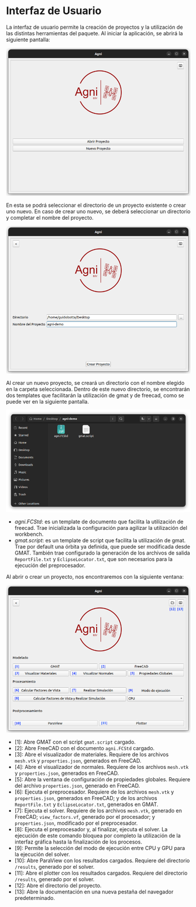 # Interfaz de Usuario

La interfaz de usuario permite la creación de proyectos y la utilización de las distintas herramientas del paquete. Al iniciar la aplicación, se abrirá la siguiente pantalla:

<center><img src="images/gui1.png" ...></center>
<center><i></i></center>

En esta se podrá seleccionar el directorio de un proyecto existente o crear uno nuevo. En caso de crear uno nuevo, se deberá seleccionar un directorio y completar el nombre del proyecto.

<center><img src="images/gui3.png" ...></center>
<center><i></i></center>

Al crear un nuevo proyecto, se creará un directorio con el nombre elegido en la carpeta seleccionada. Dentro de este nuevo directorio, se encontrarán dos templates que facilitarán la utilización de gmat y de freecad, como se puede ver en la siguiente pantalla.

<center><img src="images/gui4.png" ...></center>
<center><i></i></center>

* *agni.FCStd*: es un template de documento que facilita la utilización de freecad. Trae inicializada la configuración para agilizar la utilización del workbench.
* *gmat.script*: es un template de script que facilita la utilización de gmat. Trae por default una órbita  ya definida, que puede ser modificada desde GMAT. También trae configurado la generación de los archivos de salida `ReportFile.txt` y `EclipseLocator.txt`, que son necesarios para la ejecución del preprocesador.

Al abrir o crear un proyecto, nos encontraremos con la siguiente ventana:

<center><img src="images/gui5.png" ...></center>
<center><i></i></center>

- \[1\]: Abre GMAT con el script `gmat.script` cargado.
- \[2\]: Abre FreeCAD con el documento `agni.FCStd` cargado.
- \[3\]: Abre el visualizador de materiales. Requiere de los archivos `mesh.vtk` y `properties.json`, generados en FreeCAD.
- \[4\]: Abre el visualizador de normales. Requiere de los archivos `mesh.vtk` y `properties.json`, generados en FreeCAD.
- \[5\]: Abre la ventana de configuración de propiedades globales. Requiere del archivo `properties.json`, generado en FreeCAD.
- \[6\]: Ejecuta el preprocesador. Requiere de los archivos `mesh.vtk` y `properties.json`, generados en FreeCAD; y de los archivos `ReportFile.txt` y `EclipseLocator.txt`, generados en GMAT.
- \[7\]: Ejecuta el solver. Requiere de los archivos `mesh.vtk`, generado en FreeCAD; `view_factors.vf`, generado por el procesador; y `properties.json`, modificado por el preprocesador.
- \[8\]: Ejecuta el preprocesador y, al finalizar, ejecuta el solver. La ejecución de este comando bloquea por completo la utilización de la interfaz gráfica hasta la finalización de los procesos.
- \[9\]: Permite la selección del modo de ejecución entre CPU y GPU para la ejecución del solver.
- \[10\]: Abre ParaView con los resultados cargados. Requiere del directorio `/results`, generado por el solver.
- \[11\]: Abre el plotter con los resultados cargados. Requiere del directorio `/results`, generado por el solver.
- \[12\]: Abre el directorio del proyecto.
- \[13\]: Abre la documentación en una nueva pestaña del navegador predeterminado.
